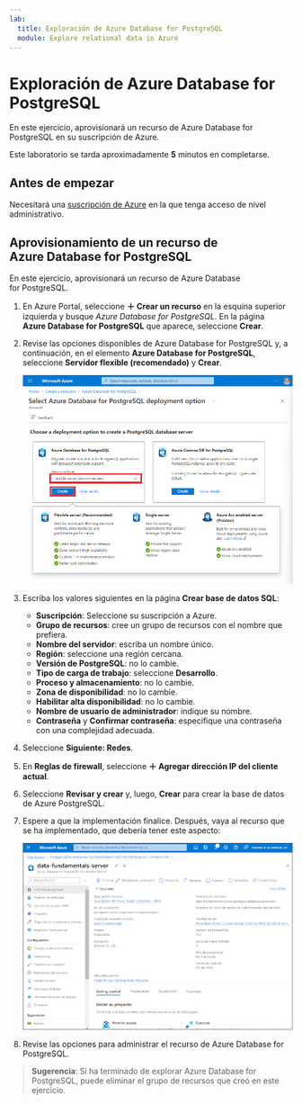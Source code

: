 ```yaml
---
lab:
  title: Exploración de Azure Database for PostgreSQL
  module: Explore relational data in Azure
---
```


# Exploración de Azure Database for PostgreSQL

En este ejercicio, aprovisionará un recurso de Azure Database for PostgreSQL en su suscripción de Azure.

Este laboratorio se tarda aproximadamente **5** minutos en completarse.

## Antes de empezar

Necesitará una [suscripción de Azure](https://azure.microsoft.com/free) en la que tenga acceso de nivel administrativo.

## Aprovisionamiento de un recurso de Azure Database for PostgreSQL

En este ejercicio, aprovisionará un recurso de Azure Database for PostgreSQL.

1. En Azure Portal, seleccione **&#65291; Crear un recurso** en la esquina superior izquierda y busque *Azure Database for PostgreSQL*. En la página **Azure Database for PostgreSQL** que aparece, seleccione **Crear**.

1. Revise las opciones disponibles de Azure Database for PostgreSQL y, a continuación, en el elemento **Azure Database for PostgreSQL**, seleccione **Servidor flexible (recomendado)** y **Crear**.

    ![Captura de pantalla de las opciones de implementación de Azure Database for PostgreSQL](images/postgresql-options.png)

1. Escriba los valores siguientes en la página **Crear base de datos SQL**:
    - **Suscripción**: Seleccione su suscripción a Azure.
    - **Grupo de recursos**: cree un grupo de recursos con el nombre que prefiera.
    - **Nombre del servidor**: escriba un nombre único.
    - **Región**: seleccione una región cercana.
    - **Versión de PostgreSQL**: no lo cambie.
    - **Tipo de carga de trabajo**: seleccione **Desarrollo**.
    - **Proceso y almacenamiento**: no lo cambie.
    - **Zona de disponibilidad**: no lo cambie.
    - **Habilitar alta disponibilidad**: no lo cambie.
    - **Nombre de usuario de administrador**: indique su nombre.
    - **Contraseña** y **Confirmar contraseña**: especifique una contraseña con una complejidad adecuada.

1. Seleccione **Siguiente: Redes**.

1. En **Reglas de firewall**, seleccione **&#65291; Agregar dirección IP del cliente actual**.

1. Seleccione **Revisar y crear** y, luego, **Crear** para crear la base de datos de Azure PostgreSQL.

1. Espere a que la implementación finalice. Después, vaya al recurso que se ha implementado, que debería tener este aspecto:

    ![Captura de pantalla de Azure Portal en la que se muestra la página de Azure Database for PostgreSQL.](images/postgresql-portal.png)

1. Revise las opciones para administrar el recurso de Azure Database for PostgreSQL.

> **Sugerencia**: Si ha terminado de explorar Azure Database for PostgreSQL, puede eliminar el grupo de recursos que creó en este ejercicio.
